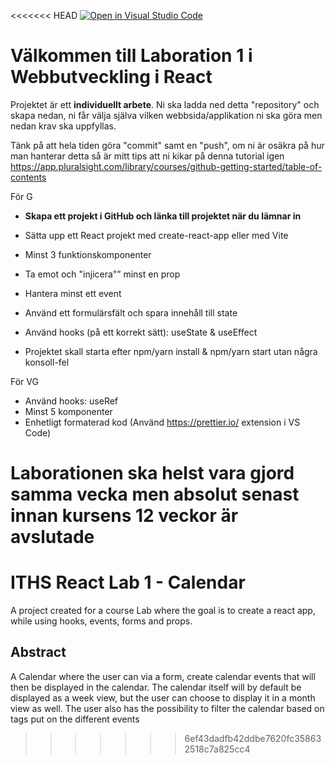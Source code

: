<<<<<<< HEAD
[![Open in Visual Studio Code](https://classroom.github.com/assets/open-in-vscode-718a45dd9cf7e7f842a935f5ebbe5719a5e09af4491e668f4dbf3b35d5cca122.svg)](https://classroom.github.com/online_ide?assignment_repo_id=12770463&assignment_repo_type=AssignmentRepo)
# Välkommen till Laboration 1 i Webbutveckling i React

Projektet är ett **individuellt arbete**.
Ni ska ladda ned detta "repository" och skapa nedan, ni får välja själva vilken webbsida/applikation ni ska göra men nedan krav ska uppfyllas.

Tänk på att hela tiden göra "commit" samt en "push", om ni är osäkra på hur man hanterar detta så är mitt tips att ni kikar på denna tutorial igen https://app.pluralsight.com/library/courses/github-getting-started/table-of-contents


För G  

-   **Skapa ett projekt i GitHub och länka till projektet när du lämnar in**
    
-   Sätta upp ett React projekt med create-react-app eller med Vite
    
-   Minst 3 funktionskomponenter
    
-   Ta emot och "injicera"” minst en prop  
    
-   Hantera minst ett event  
    
-   Använd ett formulärsfält och spara innehåll till state
    
-   Använd hooks (på ett korrekt sätt): useState & useEffect
    
-   Projektet skall starta efter npm/yarn install & npm/yarn start utan några konsoll-fel
    

För VG

-   Använd hooks: useRef
-   Minst 5 komponenter
-   Enhetligt formaterad kod (Använd https://prettier.io/ extension i VS Code)

  **Laborationen ska helst vara gjord samma vecka men absolut senast innan kursens 12 veckor är avslutade**
=======
# ITHS React Lab 1 - Calendar
A project created for a course Lab where the goal is to create a react app, while using hooks, events, forms and props.

## Abstract
A Calendar where the user can via a form, create calendar events that will then be displayed in the calendar. The calendar itself will by default be displayed as a week view, but
the user can choose to display it in a month view as well. The user also has the possibility to filter the calendar based on tags put on the different events
>>>>>>> 6ef43dadfb42ddbe7620fc358632518c7a825cc4
